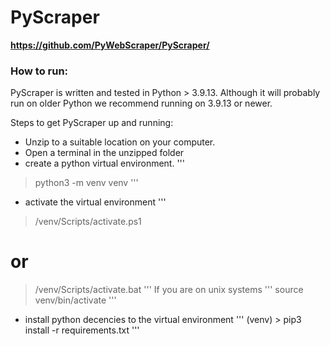 # PyScraper
**https://github.com/PyWebScraper/PyScraper/**
### How to run:

PyScraper is written and tested in Python > 3.9.13.
Although it will probably run on older Python we recommend running on 3.9.13 or newer.

Steps to get PyScraper up and running:

* Unzip to a suitable location on your computer.
* Open a terminal in the unzipped folder
* create a python virtual environment.
'''
> python3 -m venv venv
'''
* activate the virtual environment
'''
>  /venv/Scripts/activate.ps1
# or
> /venv/Scripts/activate.bat
'''
If you are on unix systems
'''
> source venv/bin/activate
'''
* install python decencies to the virtual environment
'''
(venv) > pip3 install -r requirements.txt
'''
